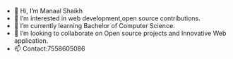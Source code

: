 - 👋 Hi, I’m Manaal Shaikh
- 👀 I’m interested in web development,open source contributions.
- 🌱 I’m currently learning Bachelor of Computer Science.
- 💞️ I’m looking to collaborate on Open source projects and Innovative Web application.
- 📫 Contact:7558605086
  

<!---
ManaalShaikh/ManaalShaikh is a ✨ special ✨ repository because its `README.md` (this file) appears on your GitHub profile.
You can click the Preview link to take a look at your changes.
--->
